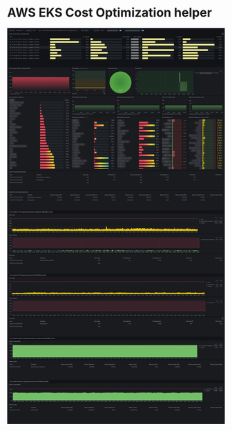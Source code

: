 # AWS EKS Cost Optimization helper

![AWS EKS Cost Optimization helper](eks_cost_saving_helper.png)
